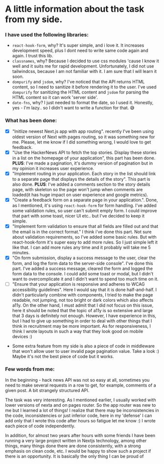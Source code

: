 # A little information about the task from my side.

### I have used the following libraries:

- `react-hook-form`, why? It's super simple, and i love it. It increases development speed, plus I dont need to write same code again and again. I trust this lib.
- `classnames`, why? Because I decided to use css modules 'cause I know it well and it suits me for rapid development. Unfortunately, I did not use tailwindcss, because I am not familiar with it. I am sure that I will learn it soon.
- `dompurify` and `jsdom`, why? I've noticed that the API returns HTML content, so I need to sanitize it before rendering it to the user. I've used `dompurify` for sanitizing the HTML content and `jsdom` for parsing the HTML content so it can work 'server side'.
- `date-fns`, why? I just needed to format the date, so I used it. Honestly, yes - I'm lazy.. so I didn't want to write a function for that. 😅

### What has been done:

- [x] "Initlize newest Next.js app with app routing". recently I've been using oldest version of Next with pages routing, so it was something new for me. Please, let me know if I did something wrong, I would love to get feedback.
- [x] "Use the HackerNews API to fetch the top stories. Display these stories in a list on the homepage of your application", this part has been done. **PLUS**: I've made a pagination, it's dummy version of pagination but in my opinion it increases user experience.
- [x] "Implement routing in your application. Each story in the list should link to a separate page that displays the details of the story". This part is also done. **PLUS**: I've added a comments section to the story details page, with skeleton so the page won't jump when comments are loaded(it has huge impact on user experience and google metrics).
- [x] "Create a feedback form on a separate page in your application.". Done, as I mentioned, it's using `react-hook-form` for form handling. I've added some validation rules, so user can't submit empty form. I could improve that part with some toast, nicer UI etc.. but I've decided to keep it simple.
- [x] "Implement form validation to ensure that all fields are filled out and that the email is in the correct format." I think i've done this part. Not sure about validation requirements, so I've added some basic rules. But with react-hook-form it's super easy to add more rules. So I just simple left it like that. I can add more rules any time and it probably will take me 5 minutes.
- [x] "On form submission, display a success message to the user, clear the form, and log the form data to the server-side console". I've done this part. I've added a success message, cleared the form and logged the form data to the console. I could add some toast or modal, but I didn't want to overcomplicate it and I didn't want to spend too much time on it.
- [ ] "Ensure that your application is responsive and adheres to WCAG accessibility guidelines". Here I would say that it is done half-and-half. I didn't particularly combine with components, I tried to make the page readable, not jumping, not too bright or dark colors which also affects a11y. On the other hand, I must admit that I did not focus on this issue, here it should be noted that the topic of a11y is so extensive and large that 3 days is definitely not enough. However, I have experience in this, but I had to give up something in order to deal with other things that I think in recruitment may be more important.
      As for responsiveness, I think I wrote layouts in such a way that they look good on mobile devices :)
- Some extra feature from my side is also a piece of code in middleware that won't allow user to user invalid page pagination value. Take a look :) Maybe it's not the best piece of code but it works.

### Few words from me:

In the beginning - hack news API was not so easy at all, sometimes you need to make several requests in a row to get, for example, comments of a given post. A bit strangely structured API.

The task was very interesting. As I mentioned earlier, I usually worked with lower versions of nexta and on pages router. So the app router was new to me but I learned a lot of things!
I realize that there may be inconsistencies in the code, inconsistencies or just inferior code, here in my 'defense' I can add only that I wrote this code after hours so fatigue let me know :) I wrote each piece of code independently.

In addition, for almost two years after hours with some friends I have been running a very large project written in Nextjs technology, among other things, many things done there are done consistently, with a strong emphasis on clean code, etc. I would be happy to show such a project if there is an opportunity. It is basically the only thing I can be proud of
